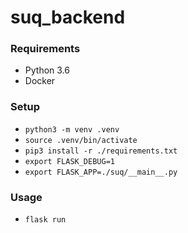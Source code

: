 # suq_backend

### Requirements

- Python 3.6
- Docker

### Setup

- `python3 -m venv .venv`
- `source .venv/bin/activate`
- `pip3 install -r ./requirements.txt`
- `export FLASK_DEBUG=1`
- `export FLASK_APP=./suq/__main__.py`

### Usage

- `flask run`
